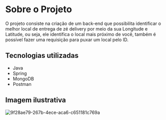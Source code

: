 # Sobre o Projeto

O projeto consiste na criação de um back-end que possibilita identificar o melhor local de entrega de zé delivery por meio da sua Longitude e Latitude, ou seja, ele identifica o local mais
próximo de você, também é possível fazer uma requisição para puxar um local pelo ID.

## Tecnologias utilizadas
* Java
* Spring
* MongoDB
* Postman

## Imagem ilustrativa 

![9f28ae79-267b-4ece-aca6-c651181c769a](https://github.com/linogt/zedeliverychallenge/assets/75547468/32670e0a-c4c1-4264-8460-28a27d87092c)

